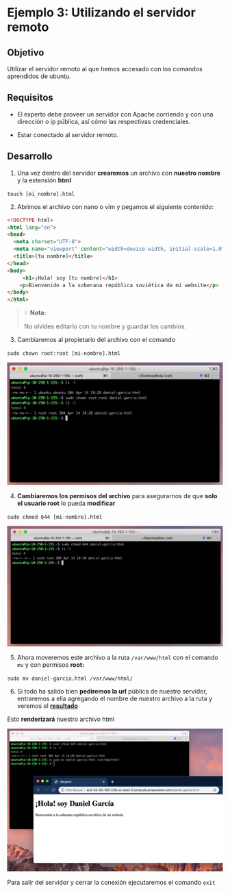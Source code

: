 # Ejemplo 3: Utilizando el servidor remoto

## Objetivo

Utilizar el servidor remoto al que hemos accesado con los comandos aprendidos de ubuntu.

## Requisitos

- El experto debe proveer un servidor con Apache corriendo y con una dirección o ip pública, así cómo  las respectivas credenciales.

- Estar conectado al servidor remoto.

## Desarrollo

1. Una vez dentro del servidor **crearemos** un archivo con **nuestro nombre** y la extensión **html**

`touch [mi_nombre].html`

2. Abrimos el archivo con nano o vim y pegamos el siguiente contenido:

```html
<!DOCTYPE html>
<html lang="en">
<head>
  <meta charset="UTF-8">
  <meta name="viewport" content="width=device-width, initial-scale=1.0">
  <title>[tu nombre]</title>
</head>
<body>
	 <h1>¡Hola! soy [tu nombre]</h1>
	<p>Bienvenido a la soberana república soviética de mi website</p>
</body>
</html>
```

>💡 **Nota:**
>
>No olvides editarlo con tu nombre y guardar los cambios.

3. Cambiaremos al propietario del archivo con el comando

`sudo chown root:root [mi-nombre].html`

![img/Untitled.png](img/Untitled.png)

4. **Cambiaremos los permisos del archivo** para asegurarnos de que **solo el usuario root** lo pueda **modificar**

`sudo chmod 644 [mi-nombre].html`

![img/Untitled%201.png](img/Untitled%201.png)

5. Ahora moveremos este archivo a la ruta `/var/www/html` con el comando `mv` y con permisos **root:**

`sudo mv daniel-garcia.html /var/www/html/`

6. Si todo ha salido bien **pediremos la url** pública de nuestro servidor, entraremos a ella agregando el nombre de nuestro archivo a la ruta y veremos el
[**resultado**](http://ec2-52-43-163-239.us-west-2.compute.amazonaws.com/daniel-garcia.html)

Esto **renderizará** nuestro archivo html

![img/Untitled%202.png](img/Untitled%202.png)

Para salir del servidor y cerrar la conexión ejecutaremos el comando `exit`